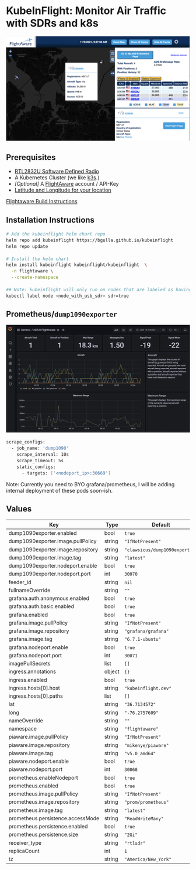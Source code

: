 # KubeInFlight: Monitor Air Traffic with SDRs and k8s

![FlightAware](/static/flightaware.png?raw=true)

## Prerequisites
* [RTL2832U Software Defined Radio](https://www.amazon.com/RTL-SDR-Blog-RTL2832U-Software-Defined/dp/B0129EBDS2/ref=sr_1_3?keywords=rtl+sdr&qid=1636478210&qsid=133-2081778-9779013&sr=8-3&sres=B0129EBDS2%2CB01GDN1T4S%2CB008S7AVTC%2CB07WGWZS1D%2CB01HA642SW%2CB01B4L48QU%2CB06Y1GN5RP%2CB06Y1FDDBF%2CB079C4S2BT%2CB0132MB8LM%2CB07W6VFWGS%2CB0132N1DM0%2CB06Y1D7P48%2CB073JZ8CC2%2CB07W3XQKXV%2CB009U7WZCA)
* A Kubernetes Cluster (we like [k3s](https://k3s.io).)
* *[Optional]* A [FlightAware](https://flightaware.com) account / API-Key
* [Latitude and Longitude for your location](https://www.latlong.net/_)

[Flightaware Build Instructions](https://flightaware.com/adsb/piaware/build/)

## Installation Instructions
```bash
# Add the kubeinflight helm chart repo
helm repo add kubeinflight https://bgulla.github.io/kubeinflight
helm repo update

# Install the helm chart
helm install kubeinflight kubeinflight/kubeinflight  \
  -n flightaware \
  --create-namespace

## Note: kubeinflight will only run on nodes that are labeled as having an SDR attached. Do the following:
kubectl label node <node_with_usb_sdr> sdr=true
```

## Prometheus/`dump1090exporter`
![Grafana](/static/grafana.png?raw=true)
```bash
scrape_configs:
  - job_name: 'dump1090'
    scrape_interval: 10s
    scrape_timeout: 5s
    static_configs:
      - targets: ['<nodeport_ip>:30669']
```
Note: Currently you need to BYO grafana/prometheus, I will be adding internal deployment of these pods soon-ish.

## Values

| Key | Type | Default | Description |
|-----|------|---------|-------------|
| dump1090exporter.enabled | bool | `true` |  |
| dump1090exporter.image.pullPolicy | string | `"IfNotPresent"` |  |
| dump1090exporter.image.repository | string | `"clawsicus/dump1090exporter"` |  |
| dump1090exporter.image.tag | string | `"latest"` |  |
| dump1090exporter.nodeport.enable | bool | `true` |  |
| dump1090exporter.nodeport.port | int | `30070` |  |
| feeder_id | string | `nil` |  |
| fullnameOverride | string | `""` |  |
| grafana.auth.anonymous.enabled | bool | `true` |  |
| grafana.auth.basic.enabled | bool | `true` |  |
| grafana.enabled | bool | `true` |  |
| grafana.image.pullPolicy | string | `"IfNotPresent"` |  |
| grafana.image.repository | string | `"grafana/grafana"` |  |
| grafana.image.tag | string | `"6.7.1-ubuntu"` |  |
| grafana.nodeport.enable | bool | `true` |  |
| grafana.nodeport.port | int | `30071` |  |
| imagePullSecrets | list | `[]` |  |
| ingress.annotations | object | `{}` |  |
| ingress.enabled | bool | `true` |  |
| ingress.hosts[0].host | string | `"kubeinflight.dev"` |  |
| ingress.hosts[0].paths | list | `[]` |  |
| lat | string | `"36.7134572"` |  |
| long | string | `"-76.2757609"` |  |
| nameOverride | string | `""` |  |
| namespace | string | `"flightaware"` |  |
| piaware.image.pullPolicy | string | `"IfNotPresent"` |  |
| piaware.image.repository | string | `"mikenye/piaware"` |  |
| piaware.image.tag | string | `"v5.0_amd64"` |  |
| piaware.nodeport.enable | bool | `true` |  |
| piaware.nodeport.port | int | `30068` |  |
| prometheus.enableNodeport | bool | `true` |  |
| prometheus.enabled | bool | `true` |  |
| prometheus.image.pullPolicy | string | `"IfNotPresent"` |  |
| prometheus.image.repository | string | `"prom/prometheus"` |  |
| prometheus.image.tag | string | `"latest"` |  |
| prometheus.persistence.accessMode | string | `"ReadWriteMany"` |  |
| prometheus.persistence.enabled | bool | `true` |  |
| prometheus.persistence.size | string | `"2Gi"` |  |
| receiver_type | string | `"rtlsdr"` |  |
| replicaCount | int | `1` |  |
| tz | string | `"America/New_York"` |  |